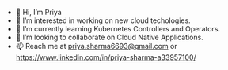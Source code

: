 - 👋 Hi, I’m Priya
- 👀 I’m interested in working on new cloud techologies.
- 🌱 I’m currently learning Kubernetes Controllers and Operators.
- 💞️ I’m looking to collaborate on Cloud Native Applications.
- 📫 Reach me at priya.sharma6693@gmail.com or https://www.linkedin.com/in/priya-sharma-a33957100/

<!---
PriyaSharma9/PriyaSharma9 is a ✨ special ✨ repository because its `README.md` (this file) appears on your GitHub profile.
You can click the Preview link to take a look at your changes.
--->
